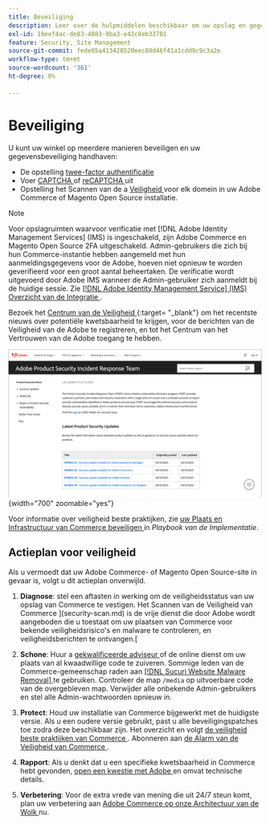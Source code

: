 ```yaml
---
title: Beveiliging
description: Leer over de hulpmiddelen beschikbaar om uw opslag en gegevens te beveiligen, en richtlijnen voor een veiligheidsplan als u een compromis ontdekt.
exl-id: 10eef4ac-de83-4083-9ba3-e42c8eb33781
feature: Security, Site Management
source-git-commit: fede05a413428520eec89d46f41a1cdd9c9c3a2e
workflow-type: tm+mt
source-wordcount: '361'
ht-degree: 0%

---
```


# Beveiliging

U kunt uw winkel op meerdere manieren beveiligen en uw gegevensbeveiliging handhaven:

- De opstelling [ twee-factor authentificatie ](security-two-factor-authentication.md)
- Voer [ CAPTCHA ](security-captcha.md) of [ reCAPTCHA ](security-google-recaptcha.md) uit
- Opstelling het Scannen van de a [ Veiligheid ](security-scan.md) voor elk domein in uw Adobe Commerce of Magento Open Source installatie.

>[!NOTE]
>
>Voor opslagruimten waarvoor verificatie met [!DNL Adobe Identity Management Services] (IMS) is ingeschakeld, zijn Adobe Commerce en Magento Open Source 2FA uitgeschakeld. Admin-gebruikers die zich bij hun Commerce-instantie hebben aangemeld met hun aanmeldingsgegevens voor de Adobe, hoeven niet opnieuw te worden geverifieerd voor een groot aantal beheertaken. De verificatie wordt uitgevoerd door Adobe IMS wanneer de Admin-gebruiker zich aanmeldt bij de huidige sessie. Zie [[!DNL Adobe Identity Management Service]  (IMS) Overzicht van de Integratie ](../getting-started/adobe-ims-integration-overview.md).

Bezoek het [ Centrum van de Veiligheid ](https://helpx.adobe.com/security.html) {:target= &quot;_blank&quot;} om het recentste nieuws over potentiële kwetsbaarheid te krijgen, voor de berichten van de Veiligheid van de Adobe te registreren, en tot het Centrum van het Vertrouwen van de Adobe toegang te hebben.

![ Centrum van de Veiligheid ](./assets/product-security-home.png){width="700" zoomable="yes"}

Voor informatie over veiligheid beste praktijken, zie [ uw Plaats en Infrastructuur van Commerce beveiligen ](https://experienceleague.adobe.com/docs/commerce-operations/implementation-playbook/best-practices/launch/security-best-practices.html) in _Playbook van de Implementatie_.

## Actieplan voor veiligheid

Als u vermoedt dat uw Adobe Commerce- of Magento Open Source-site in gevaar is, volgt u dit actieplan onverwijld.

1. **Diagnose**: stel een aftasten in werking om de veiligheidsstatus van uw opslag van Commerce te vestigen. Het Scannen van de Veiligheid van Commerce ](security-scan.md) is de vrije dienst die door Adobe wordt aangeboden die u toestaat om uw plaatsen van Commerce voor bekende veiligheidsrisico&#39;s en malware te controleren, en veiligheidsberichten te ontvangen.[

1. **Schone**: Huur a [ gekwalificeerde adviseur ](https://solutionpartners.adobe.com/s/directory/?partner_type=1) of de online dienst om uw plaats van al kwaadwillige code te zuiveren. Sommige leden van de Commerce-gemeenschap raden aan [[!DNL Sucuri Website Malware Removal] ](https://sucuri.net/website-antivirus/malware-removal) te gebruiken. Controleer de map `/media` op uitvoerbare code van de overgebleven map. Verwijder alle onbekende Admin-gebruikers en stel alle Admin-wachtwoorden opnieuw in.

1. **Protect**: Houd uw installatie van Commerce bijgewerkt met de huidigste versie. Als u een oudere versie gebruikt, past u alle beveiligingspatches toe zodra deze beschikbaar zijn. Het overzicht en volgt [ de veiligheid beste praktijken van Commerce ](https://www.adobe.com/content/dam/cc/en/trust-center/ungated/whitepapers/experience-cloud/adobe-commerce-best-practices-guide.pdf). Abonneren aan [ de Alarm van de Veiligheid van Commerce ](https://www.adobe.com/subscription/adbeSecurityNotifications.html).

1. **Rapport**: Als u denkt dat u een specifieke kwetsbaarheid in Commerce hebt gevonden, [ open een kwestie met Adobe ](https://hackerone.com/adobe?type=team) en omvat technische details.

1. **Verbetering**: Voor de extra vrede van mening die uit 24/7 steun komt, plan uw verbetering aan [ Adobe Commerce op onze Architectuur van de Wolk ](https://business.adobe.com/products/magento/cloud-delivery.html) nu.
